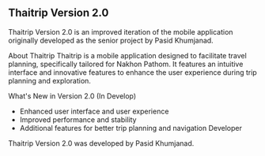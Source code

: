 Thaitrip Version 2.0
-----------------------------------------
Thaitrip Version 2.0 is an improved iteration of the mobile application originally developed as the senior project by Pasid Khumjanad.

About Thaitrip
Thaitrip is a mobile application designed to facilitate travel planning, specifically tailored for Nakhon Pathom. It features an intuitive interface and innovative features to enhance the user experience during trip planning and exploration.

What's New in Version 2.0 (In Develop)
- Enhanced user interface and user experience
- Improved performance and stability
- Additional features for better trip planning and navigation
Developer

Thaitrip Version 2.0 was developed by Pasid Khumjanad.

